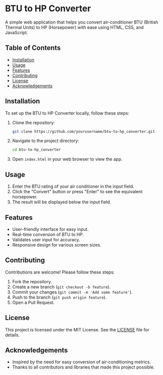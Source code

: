 # BTU to HP Converter

A simple web application that helps you convert air-conditioner BTU (British Thermal Units) to HP (Horsepower) with ease using HTML, CSS, and JavaScript.

## Table of Contents

- [Installation](#installation)
- [Usage](#usage)
- [Features](#features)
- [Contributing](#contributing)
- [License](#license)
- [Acknowledgements](#acknowledgements)

## Installation

To set up the BTU to HP Converter locally, follow these steps:

1. Clone the repository:

    ```bash
    git clone https://github.com/yourusername/btu-to-hp_converter.git
    ```

2. Navigate to the project directory:

    ```bash
    cd btu-to-hp_converter
    ```

3. Open `index.html` in your web browser to view the app.

## Usage

1. Enter the BTU rating of your air conditioner in the input field.
2. Click the "Convert" button or press "Enter" to see the equivalent horsepower.
3. The result will be displayed below the input field.

## Features

- User-friendly interface for easy input.
- Real-time conversion of BTU to HP.
- Validates user input for accuracy.
- Responsive design for various screen sizes.

## Contributing

Contributions are welcome! Please follow these steps:

1. Fork the repository.
2. Create a new branch (`git checkout -b feature`).
3. Commit your changes (`git commit -m 'Add some feature'`).
4. Push to the branch (`git push origin feature`).
5. Open a Pull Request.

## License

This project is licensed under the MIT License. See the [LICENSE](LICENSE) file for details.

## Acknowledgements

- Inspired by the need for easy conversion of air-conditioning metrics.
- Thanks to all contributors and libraries that made this project possible.

